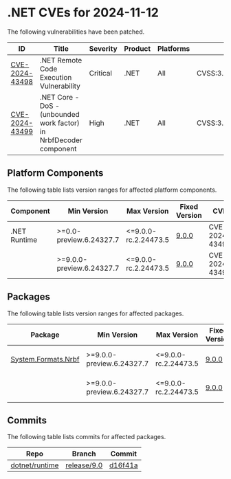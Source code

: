 # .NET CVEs for 2024-11-12

The following vulnerabilities have been patched.

| ID                | Title             | Severity      | Product       | Platforms     | CVSS                         |
| ----------------- | ----------------- | ------------- | ------------- | ------------- | ---------------------------- |
| [CVE-2024-43498][CVE-2024-43498] | .NET Remote Code Execution Vulnerability | Critical | .NET | All | CVSS:3.1/AV:N/AC:L/PR:N/UI:R/S:U/C:H/I:H/A:H/E:U/RL:O/RC:C |
| [CVE-2024-43499][CVE-2024-43499] | .NET Core - DoS - (unbounded work factor) in NrbfDecoder component | High | .NET | All | CVSS:3.1/AV:N/AC:L/PR:N/UI:N/S:U/C:N/I:N/A:H/E:U/RL:O/RC:C |


## Platform Components

The following table lists version ranges for affected platform components.

| Component     | Min Version   | Max Version | Fixed Version | CVE     | Source fix |
| ------------- | ------------- | --------- | --------- | ------------- | -------- |
| .NET Runtime  | >=0.0-preview.6.24327.7 | <=9.0.0-rc.2.24473.5 | [9.0.0](https://github.com/dotnet/core/blob/main/release-notes/9.0/9.0.0/9.0.0.md) | CVE-2024-43498 | [d16f41a][d16f41a]  |
|               | >=9.0.0-preview.6.24327.7 | <=9.0.0-rc.2.24473.5 | [9.0.0](https://github.com/dotnet/core/blob/main/release-notes/9.0/9.0.0/9.0.0.md) | CVE-2024-43499 | [d16f41a][d16f41a]  |


## Packages

The following table lists version ranges for affected packages.

| Package       | Min Version   | Max Version | Fixed Version | CVE     | Source fix |
| ------------- | ------------- | --------- | --------- | ------------- | -------- |
| [System.Formats.Nrbf][System.Formats.Nrbf] | >=9.0.0-preview.6.24327.7 | <=9.0.0-rc.2.24473.5 | [9.0.0](https://www.nuget.org/packages/System.Formats.Nrbf/9.0.0) | CVE-2024-43498 | [d16f41a][d16f41a]  |
|               | >=9.0.0-preview.6.24327.7 | <=9.0.0-rc.2.24473.5 | [9.0.0](https://www.nuget.org/packages/System.Formats.Nrbf/9.0.0) | CVE-2024-43499 | [d16f41a][d16f41a]  |



## Commits

The following table lists commits for affected packages.

| Repo                        | Branch            | Commit                                                   |
| --------------------------- | ----------------- | -------------------------------------------------------- |
| [dotnet/runtime][dotnet/runtime] | [release/9.0][release/9.0] | [d16f41a][d16f41a]                         |



[CVE-2024-43498]: https://github.com/dotnet/announcements/issues/334
[CVE-2024-43499]: https://github.com/dotnet/announcements/issues/333
[System.Formats.Nrbf]: https://www.nuget.org/packages/System.Formats.Nrbf
[dotnet/runtime]: https://github.com/dotnet/runtime
[release/9.0]: https://github.com/dotnet/runtime/tree/release/9.0
[d16f41a]: https://github.com/dotnet/runtime/commit/d16f41ad8fded18bf82bca88df27967cc3365eb0
